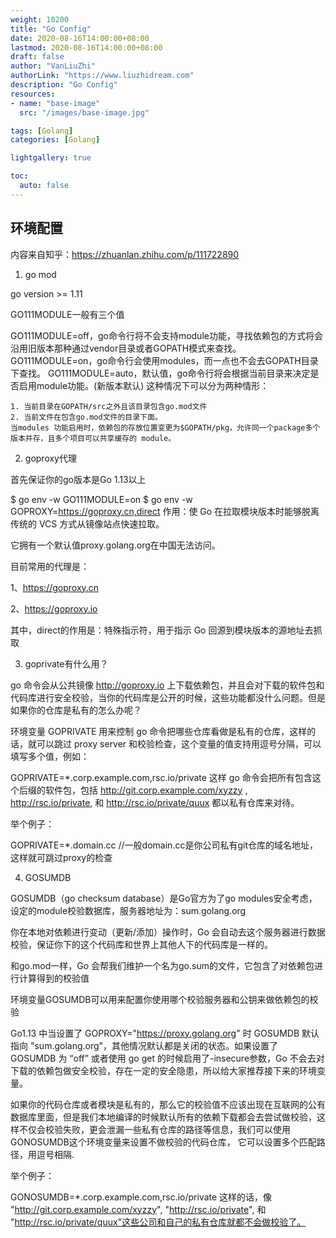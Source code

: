 ```yaml
---
weight: 10200
title: "Go Config"
date: 2020-08-16T14:00:00+08:00
lastmod: 2020-08-16T14:00:00+08:00
draft: false
author: "VanLiuZhi"
authorLink: "https://www.liuzhidream.com"
description: "Go Config"
resources:
- name: "base-image"
  src: "/images/base-image.jpg"

tags: [Golang]
categories: [Golang]

lightgallery: true

toc:
  auto: false
---
```




<!--more-->

## 环境配置

内容来自知乎：https://zhuanlan.zhihu.com/p/111722890

1. go mod

go version >= 1.11

GO111MODULE一般有三个值

GO111MODULE=off，go命令行将不会支持module功能，寻找依赖包的方式将会沿用旧版本那种通过vendor目录或者GOPATH模式来查找。
GO111MODULE=on，go命令行会使用modules，而一点也不会去GOPATH目录下查找。
GO111MODULE=auto，默认值，go命令行将会根据当前目录来决定是否启用module功能。(新版本默认)
这种情况下可以分为两种情形：

```
1. 当前目录在GOPATH/src之外且该目录包含go.mod文件
2. 当前文件在包含go.mod文件的目录下面。
当modules 功能启用时，依赖包的存放位置变更为$GOPATH/pkg，允许同一个package多个版本并存，且多个项目可以共享缓存的 module。
```

2. goproxy代理

首先保证你的go版本是Go 1.13以上

$ go env -w GO111MODULE=on
$ go env -w GOPROXY=https://goproxy.cn,direct
作用：使 Go 在拉取模块版本时能够脱离传统的 VCS 方式从镜像站点快速拉取。

它拥有一个默认值proxy.golang.org在中国无法访问。

目前常用的代理是：

1、https://goproxy.cn

2、https://goproxy.io

其中，direct的作用是：特殊指示符，用于指示 Go 回源到模块版本的源地址去抓取

3. goprivate有什么用？

go 命令会从公共镜像 http://goproxy.io 上下载依赖包，并且会对下载的软件包和代码库进行安全校验，当你的代码库是公开的时候，这些功能都没什么问题。但是如果你的仓库是私有的怎么办呢？

环境变量 GOPRIVATE 用来控制 go 命令把哪些仓库看做是私有的仓库，这样的话，就可以跳过 proxy server 和校验检查，这个变量的值支持用逗号分隔，可以填写多个值，例如：

GOPRIVATE=*.corp.example.com,rsc.io/private
这样 go 命令会把所有包含这个后缀的软件包，包括 http://git.corp.example.com/xyzzy , http://rsc.io/private, 和 http://rsc.io/private/quux 都以私有仓库来对待。

举个例子：

GOPRIVATE=*.domain.cc  //一般domain.cc是你公司私有git仓库的域名地址，这样就可跳过proxy的检查

4. GOSUMDB

GOSUMDB（go checksum database）是Go官方为了go modules安全考虑，设定的module校验数据库，服务器地址为：sum.golang.org

你在本地对依赖进行变动（更新/添加）操作时，Go 会自动去这个服务器进行数据校验，保证你下的这个代码库和世界上其他人下的代码库是一样的。

和go.mod一样，Go 会帮我们维护一个名为go.sum的文件，它包含了对依赖包进行计算得到的校验值

环境变量GOSUMDB可以用来配置你使用哪个校验服务器和公钥来做依赖包的校验

Go1.13 中当设置了 GOPROXY="https://proxy.golang.org" 时 GOSUMDB 默认指向 "sum.golang.org"，其他情况默认都是关闭的状态。如果设置了 GOSUMDB 为 “off” 或者使用 go get 的时候启用了-insecure参数，Go 不会去对下载的依赖包做安全校验，存在一定的安全隐患，所以给大家推荐接下来的环境变量。

如果你的代码仓库或者模块是私有的，那么它的校验值不应该出现在互联网的公有数据库里面，但是我们本地编译的时候默认所有的依赖下载都会去尝试做校验，这样不仅会校验失败，更会泄漏一些私有仓库的路径等信息，我们可以使用GONOSUMDB这个环境变量来设置不做校验的代码仓库， 它可以设置多个匹配路径，用逗号相隔.

举个例子：

GONOSUMDB=*.corp.example.com,rsc.io/private
这样的话，像 "http://git.corp.example.com/xyzzy", "http://rsc.io/private", 和 "http://rsc.io/private/quux"这些公司和自己的私有仓库就都不会做校验了。

